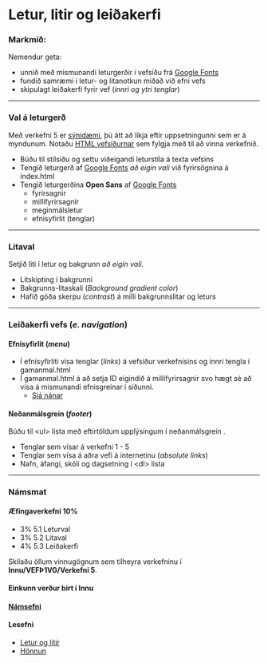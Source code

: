 # Letur, litir og leiðakerfi 

### Markmið:

Nemendur geta:

* unnið með mismunandi leturgerðir í vefsíðu frá [Google Fonts](https://fonts.google.com/)
* fundið samræmi í letur- og litanotkun miðað við efni vefs 
* skipulagt leiðakerfi fyrir vef (_innri og ytri tenglar_)

---

### Val á leturgerð  

Með verkefni 5 er [sýnidæmi](Namsefni-5/Daemi/Readme.md), þú átt að líkja eftir uppsetningunni sem er á myndunum. Notaðu [HTML vefsíðurnar](Namsefni-5/verkefni-5.zip) sem fylgja með til að vinna verkefnið. 
 

- Búðu til stílsíðu og settu viðeigandi leturstíla á texta vefsins
- Tengið leturgerð af [Google Fonts](https://fonts.google.com/) _að eigin vali_ við fyrirsögnina á index.html
- Tengið leturgerðina **Open Sans** af [Google Fonts](https://fonts.google.com/) 
  - fyrirsagnir
  - millifyrirsagnir
  - meginmálsletur
  - efnisyfirlit (tenglar)

---

### Litaval

Setjið liti í letur og bakgrunn _að eigin vali_.

* Litskipting í bakgrunni
* Bakgrunns-litaskali (_Background gradient color_)
* Hafið góða skerpu (_contrast_) á milli bakgrunnslitar og leturs

---

### Leiðakerfi vefs (_e. navigation_)

#### Efnisyfirlit (_menu_)

* Í efnisyfirliti vísa tenglar (_links_) á vefsíður verkefnisins og innri tengla í gamanmal.html
* Í gamanmal.html á að setja ID eigindið á millifyrirsagnir svo hægt sé að vísa á mismunandi efnisgreinar í síðunni.
  * [Sjá nánar](Namsefni-5/Daemi/Readme.md)

#### Neðanmálsgrein (_footer_)

Búðu til &lt;ul> lista með eftirtöldum upplýsingum í neðanmálsgrein .

* Tenglar sem vísar á verkefni 1 - 5
* Tenglar sem vísa á aðra vefi á internetinu (_absolute links_) 
* Nafn, áfangi, skóli og dagsetning í &lt;dl> lista

---

### Námsmat

#### Æfingaverkefni 10%

* 3% 5.1 Leturval
* 3% 5.2 Litaval 
* 4% 5.3 Leiðakerfi

Skilaðu öllum vinnugögnum sem tilheyra verkefninu í **Innu/VEFÞ1VG/Verkefni 5**. 


#### Einkunn verður birt í Innu

#### [Námsefni](https://github.com/vefgrunnur/24H-verkefni/tree/main/Verkefni-5/Namsefni-5)

#### Lesefni

- [Letur og litir](https://bok.vefforritun.is/15.css-letur-litir)
- [Hönnun](https://bok.vefforritun.is/20.honnun)
